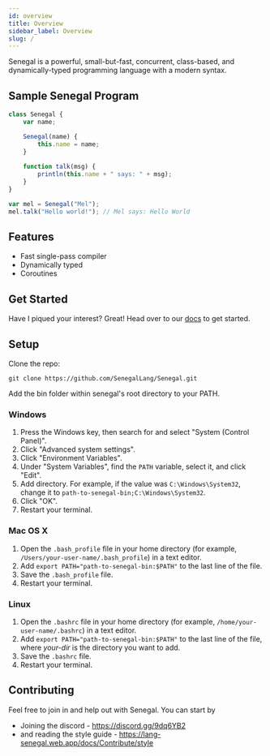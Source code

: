 ```yaml
---
id: overview
title: Overview
sidebar_label: Overview
slug: /
---
```


Senegal is a powerful, small-but-fast, concurrent, class-based, and dynamically-typed programming language with a modern syntax.

## Sample Senegal Program
```typescript
class Senegal {
    var name;

    Senegal(name) {
        this.name = name;
    }
    
    function talk(msg) {
        println(this.name + " says: " + msg);
    }
}

var mel = Senegal("Mel");
mel.talk("Hello world!"); // Mel says: Hello World
```

## Features
- Fast single-pass compiler
- Dynamically typed
- Coroutines

## Get Started
Have I piqued your interest? Great! Head over to our [docs](https://lang-senegal.web.app) to get started.

## Setup
Clone the repo:
```
git clone https://github.com/SenegalLang/Senegal.git
```
Add the bin folder within senegal's root directory to your PATH.

### Windows

1. Press the Windows key, then search for and select "System (Control Panel)".
2. Click "Advanced system settings".
3. Click "Environment Variables".
4. Under "System Variables", find the `PATH` variable, select it, and click
   "Edit".
5. Add directory. For example, if the value was `C:\Windows\System32`, change it to
   `path-to-senegal-bin;C:\Windows\System32`.
6. Click "OK".
7. Restart your terminal.

### Mac OS X

1. Open the `.bash_profile` file in your home directory (for example,
   `/Users/your-user-name/.bash_profile`) in a text editor.
2. Add `export PATH="path-to-senegal-bin:$PATH"` to the last line of the file.
3. Save the `.bash_profile` file.
4. Restart your terminal.

### Linux

1. Open the `.bashrc` file in your home directory (for example,
   `/home/your-user-name/.bashrc`) in a text editor.
2. Add `export PATH="path-to-senegal-bin:$PATH"` to the last line of the file, where
   *your-dir* is the directory you want to add.
3. Save the `.bashrc` file.
4. Restart your terminal.

## Contributing
Feel free to join in and help out with Senegal. You can start by
- Joining the discord - https://discord.gg/9dq6YB2
- and reading the style guide - https://lang-senegal.web.app/docs/Contribute/style